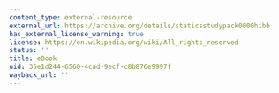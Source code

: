 ```yaml
---
content_type: external-resource
external_url: https://archive.org/details/staticsstudypack0000hibb
has_external_license_warning: true
license: https://en.wikipedia.org/wiki/All_rights_reserved
status: ''
title: eBook
uid: 35e1d244-6560-4cad-9ecf-c8b876e9997f
wayback_url: ''
---
```

